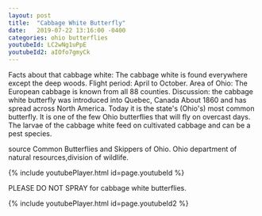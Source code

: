 ```yaml
---
layout: post
title:  "Cabbage White Butterfly"
date:   2019-07-22 13:16:00 -0400
categories: ohio butterflies
youtubeId: LC2wNg1uPpE
youtubeId2: aIOfo7gmyCk 
---
```

Facts about that cabbage white: The cabbage white is found everywhere except the deep woods. Flight period: April to October. Area of Ohio: The European cabbage is known from all 88 counties. Discussion: the cabbage white butterfly was introduced into Quebec, Canada About 1860 and has spread across North America. Today it is the state's (Ohio's) most common butterfly. It is one of the few Ohio butterflies that will fly on overcast days. The larvae of the cabbage white feed on cultivated cabbage and can be a pest species.

source Common Butterflies and Skippers of Ohio. Ohio department of natural resources,division of wildlife. 

{% include youtubePlayer.html id=page.youtubeId %}

PLEASE DO NOT SPRAY for cabbage white butterflies.

{% include youtubePlayer.html id=page.youtubeId2 %}
